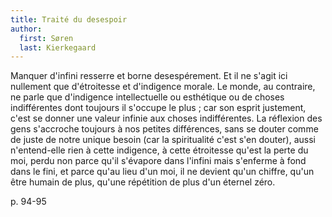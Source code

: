 ```yaml
---
title: Traité du desespoir
author:
  first: Søren
  last: Kierkegaard
---
```


Manquer d'infini resserre et borne desespérement. Et il ne s'agit ici nullement que d'étroitesse et d'indigence morale. Le monde, au contraire, ne parle que d'indigence intellectuelle ou esthétique ou de choses indifférentes dont toujours il s'occupe le plus ; car son esprit justement, c'est se donner une valeur infinie aux choses indifférentes. La réflexion des gens s'accroche toujours à nos petites différences, sans se douter comme de juste de notre unique besoin (car la spiritualité c'est s'en douter), aussi n'entend-elle rien à cette indigence, à cette étroitesse qu'est la perte du moi, perdu non parce qu'il s'évapore dans l'infini mais s'enferme à fond dans le fini, et parce qu'au lieu d'un moi, il ne devient qu'un chiffre, qu'un être humain de plus, qu'une répétition de plus d'un éternel zéro.

p. 94-95
